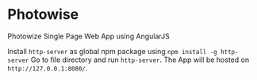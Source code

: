 # Photowise

Photowize Single Page Web App using AngularJS

Install `http-server` as global npm package using `npm install -g http-server`
Go to file directory and run `http-server`.
The App will be hosted on `http://127.0.0.1:8080/`.
